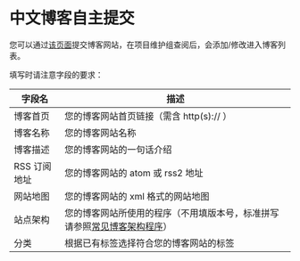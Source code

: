 # 中文博客自主提交

您可以通过[该页面](https://zhblogs.ohyee.cc/manager/join)提交博客网站，在项目维护组查阅后，会添加/修改进入博客列表。

填写时请注意字段的要求：

|字段名|描述|
|-----------|--------|
|博客首页|您的博客网站首页链接（需含 http(s):// ）|
|博客名称|您的博客网站名称|
|博客描述|您的博客网站的一句话介绍|
|RSS 订阅地址|您的博客网站的 atom 或 rss2 地址|
|网站地图|您的博客网站的 xml 格式的网站地图|
|站点架构|您的博客网站所使用的程序（不用填版本号，标准拼写请参照[常见博客架构程序](https://github.com/zh-blogs/blog-architecture/blob/main/arch.json)）|
|分类|根据已有标签选择符合您的博客网站的标签|
